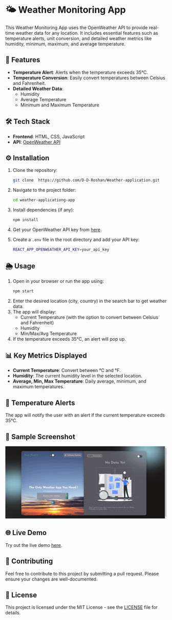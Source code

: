 
# 🌤️ Weather Monitoring App

This Weather Monitoring App uses the OpenWeather API to provide real-time weather data for any location. It includes essential features such as temperature alerts, unit conversion, and detailed weather metrics like humidity, minimum, maximum, and average temperature.

## 🚀 Features

- **Temperature Alert**: Alerts when the temperature exceeds 35°C.
- **Temperature Conversion**: Easily convert temperatures between Celsius and Fahrenheit.
- **Detailed Weather Data**:
  - Humidity
  - Average Temperature
  - Minimum and Maximum Temperature
  
## 🛠️ Tech Stack

- **Frontend**: HTML, CSS, JavaScript
- **API**: [OpenWeather API](https://openweathermap.org/api)

## ⚙️ Installation

1. Clone the repository:
   ```bash
   git clone  https://github.com/D-D-Roshan/Weather-application.git
   ```
2. Navigate to the project folder:
   ```bash
   cd weather-applicationg-app
   ```
3. Install dependencies (if any):
   ```bash
   npm install
   ```

4. Get your OpenWeather API key from [here](https://openweathermap.org/api).

5. Create a `.env` file in the root directory and add your API key:
   ```bash
   REACT_APP_OPENWEATHER_API_KEY=your_api_key
   ```

## 🌦️ Usage

1. Open in your browser or run the app using:
   ```bash
   npm start
   ```
2. Enter the desired location (city, country) in the search bar to get weather data.
3. The app will display:
   - Current Temperature (with the option to convert between Celsius and Fahrenheit)
   - Humidity
   - Min/Max/Avg Temperature
4. If the temperature exceeds 35°C, an alert will pop up.

## 📊 Key Metrics Displayed

- **Current Temperature**: Convert between °C and °F.
- **Humidity**: The current humidity level in the selected location.
- **Average, Min, Max Temperature**: Daily average, minimum, and maximum temperatures.

## 🔔 Temperature Alerts

The app will notify the user with an alert if the current temperature exceeds 35°C.

## 📸 Sample Screenshot

![Weather Monitoring App Screenshot](https://github.com/D-D-Roshan/Weather-application/blob/main/public/Screenshot%20(100).png)

## 🌐 Live Demo

Try out the live demo [here](https://hazzweather.netlify.app/).

## 🤝 Contributing

Feel free to contribute to this project by submitting a pull request. Please ensure your changes are well-documented.

## 📜 License

This project is licensed under the MIT License - see the [LICENSE](LICENSE) file for details.

